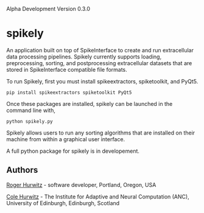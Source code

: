 Alpha Development
Version 0.3.0

# spikely
An application built on top of SpikeInterface to create and run extracellular data processing pipelines. Spikely currently supports loading, preprocessing, sorting, and postprocessing extracellular datasets that are stored in SpikeInterface compatible file formats.

To run Spikely, first you must install spikeextractors, spiketoolkit, and PyQt5.

```
pip install spikeextractors spiketoolkit PyQt5
```

Once these packages are installed, spikely can be launched in the command line with,

```
python spikely.py
```

Spikely allows users to run any sorting algorithms that are installed on their machine from within a graphical user interface.


A full python package for spikely is in developement.

## Authors
[Roger Hurwitz](https://www.linkedin.com/in/rogerhurwitz/) - software developer, Portland, Oregon, USA

[Cole Hurwitz](https://www.inf.ed.ac.uk/people/students/Cole_Hurwitz.html) - The Institute for Adaptive and Neural Computation (ANC), University of Edinburgh, Edinburgh, Scotland 
